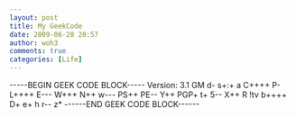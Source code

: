 ```yaml
---
layout: post
title: My GeekCode
date: 2009-06-28 20:57
author: woh3
comments: true
categories: [Life]
---
```

-----BEGIN GEEK CODE BLOCK-----
  Version: 3.1
GM d- s+:+ a C++++ P- L++++ E--- W+++ N++ w--- PS++ PE-- Y++ PGP+ t+ 5-- X++ R !tv b++++ D+ e+ h r-- z*
  ------END GEEK CODE BLOCK------
